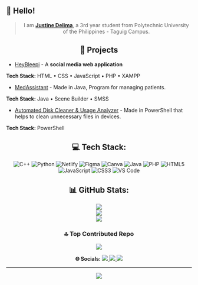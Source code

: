 
## 👋 Hello! 

<div align="center">

> I am [**Justine Delima**](https://github.com/delima-justine), a 3rd year student from Polytechnic University of the Philippines - Taguig Campus.

</div>

<div align="center">

## 📄 Projects

</div>

- [HeyBleepi](https://github.com/PUP-BSIT/project-club-404) - A **social media web application**

**Tech Stack:** HTML • CSS • JavaScript • PHP • XAMPP   
    
- [MedAssistant](https://github.com/delima-justine/MedAssistant) - Made in Java, Program for managing patients.
  
**Tech Stack:** Java • Scene Builder • SMSS

- [Automated Disk Cleaner & Usage Analyzer](https://github.com/mejares-jamesmichael/OS-PROJECT-Powershell-GUI) - Made in PowerShell that helps to clean unnecessary files in devices.

**Tech Stack:** PowerShell


<div align="center">

## 💻 Tech Stack:
![C++](https://img.shields.io/badge/c++-%2300599C.svg?style=for-the-badge&logo=c%2B%2B&logoColor=white) ![Python](https://img.shields.io/badge/python-3670A0?style=for-the-badge&logo=python&logoColor=ffdd54) ![Netlify](https://img.shields.io/badge/netlify-%23000000.svg?style=for-the-badge&logo=netlify&logoColor=#00C7B7) ![Figma](https://img.shields.io/badge/figma-%23F24E1E.svg?style=for-the-badge&logo=figma&logoColor=white) ![Canva](https://img.shields.io/badge/Canva-%2300C4CC.svg?style=for-the-badge&logo=Canva&logoColor=white) ![Java](https://img.shields.io/badge/java-%23ED8B00.svg?style=for-the-badge&logo=openjdk&logoColor=white) ![PHP](https://img.shields.io/badge/php-%23777BB4.svg?style=for-the-badge&logo=php&logoColor=white) ![HTML5](https://img.shields.io/badge/html5-%23E34F26.svg?style=for-the-badge&logo=html5&logoColor=white) ![JavaScript](https://img.shields.io/badge/javascript-%23323330.svg?style=for-the-badge&logo=javascript&logoColor=%23F7DF1E) ![CSS3](https://img.shields.io/badge/css3-%231572B6.svg?style=for-the-badge&logo=css3&logoColor=white)
![VS Code](https://img.shields.io/badge/VS%20Code-0078d7.svg?style=for-the-badge&logo=visual-studio-code&logoColor=white)


## 📊 GitHub Stats:
![](https://github-readme-stats.vercel.app/api?username=delima-justine&theme=github_dark&hide_border=false&include_all_commits=false&count_private=false)<br/>
![](https://nirzak-streak-stats.vercel.app/?user=delima-justine&theme=github_dark&hide_border=false)<br/>
![](https://github-readme-stats.vercel.app/api/top-langs/?username=delima-justine&theme=github_dark&hide_border=false&include_all_commits=false&count_private=false&layout=compact)

### 🔝 Top Contributed Repo
![](https://github-contributor-stats.vercel.app/api?username=delima-justine&limit=5&theme=dark&combine_all_yearly_contributions=true)

<p align="center">
  <b>🌐 Socials:</b>
  <a href="https://facebook.com/justinedelima24">
    <img src="https://img.shields.io/badge/Facebook-%231877F2.svg?logo=Facebook&logoColor=white"/>
  </a>
  <a href="https://instagram.com/ans4ac">
    <img src="https://img.shields.io/badge/Instagram-%23E4405F.svg?logo=Instagram&logoColor=white"/>
  </a>
  <a href="https://linkedin.com/in/justine-delima-88a0792b2">
    <img src="https://img.shields.io/badge/LinkedIn-%230077B5.svg?logo=linkedin&logoColor=white"/>
  </a>
</p>


---
[![](https://visitcount.itsvg.in/api?id=delima-justine&icon=0&color=0)](https://visitcount.itsvg.in) 

</div>

<!-- Proudly created with GPRM ( https://gprm.itsvg.in ) -->